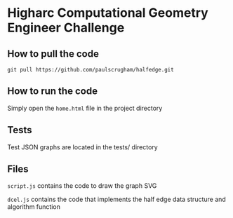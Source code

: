 # Higharc Computational Geometry Engineer Challenge

## How to pull the code

`git pull https://github.com/paulscrugham/halfedge.git`

## How to run the code

Simply open the `home.html` file in the project directory

## Tests

Test JSON graphs are located in the tests/ directory

## Files

`script.js` contains the code to draw the graph SVG

`dcel.js` contains the code that implements the half edge data structure and algorithm function
